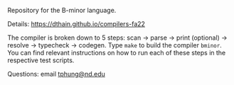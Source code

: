 Repository for the B-minor language.

Details: https://dthain.github.io/compilers-fa22



The compiler is broken down to 5 steps: scan -> parse -> print (optional) -> resolve -> typecheck -> codegen. Type `make` to build the compiler `bminor`. You can find relevant instructions on how to run each of these steps in the respective test scripts.

Questions: email tphung@nd.edu
